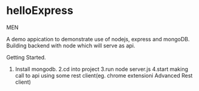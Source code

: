 helloExpress
============
MEN

A demo appication to demonstrate use of nodejs, express and mongoDB.
Building backend with node which will serve as api.

Getting Started.
1. Install mongodb.
2.cd into project
3.run node server.js
4.start making call to api using some rest client(eg. chrome extensioni Advanced Rest client)

